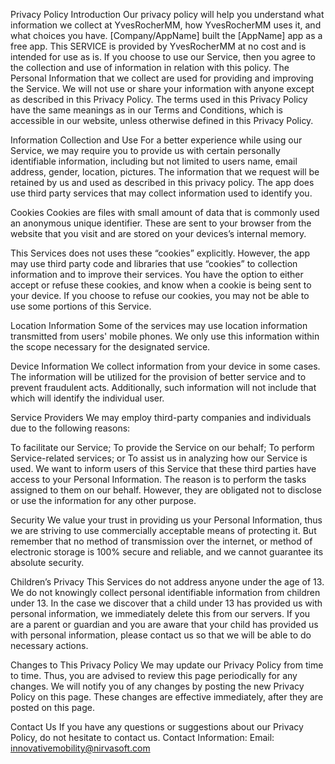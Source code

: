 Privacy Policy
Introduction
Our privacy policy will help you understand what information we collect at YvesRocherMM, how YvesRocherMM uses it, and what choices you have. [Company/AppName] built the [AppName] app as a free app. This SERVICE is provided by YvesRocherMM at no cost and is intended for use as is. If you choose to use our Service, then you agree to the collection and use of information in relation with this policy. The Personal Information that we collect are used for providing and improving the Service. We will not use or share your information with anyone except as described in this Privacy Policy.
The terms used in this Privacy Policy have the same meanings as in our Terms and Conditions, which is accessible in our website, unless otherwise defined in this Privacy Policy.

Information Collection and Use
For a better experience while using our Service, we may require you to provide us with certain personally identifiable information, including but not limited to users name, email address, gender, location, pictures. The information that we request will be retained by us and used as described in this privacy policy.
The app does use third party services that may collect information used to identify you.

Cookies
Cookies are files with small amount of data that is commonly used an anonymous unique identifier. These are sent to your browser from the website that you visit and are stored on your devices’s internal memory.

This Services does not uses these “cookies” explicitly. However, the app may use third party code and libraries that use “cookies” to collection information and to improve their services. You have the option to either accept or refuse these cookies, and know when a cookie is being sent to your device. If you choose to refuse our cookies, you may not be able to use some portions of this Service.

Location Information
Some of the services may use location information transmitted from users' mobile phones. We only use this information within the scope necessary for the designated service.

Device Information
We collect information from your device in some cases. The information will be utilized for the provision of better service and to prevent fraudulent acts. Additionally, such information will not include that which will identify the individual user.

Service Providers
We may employ third-party companies and individuals due to the following reasons:

To facilitate our Service;
To provide the Service on our behalf;
To perform Service-related services; or
To assist us in analyzing how our Service is used.
We want to inform users of this Service that these third parties have access to your Personal Information. The reason is to perform the tasks assigned to them on our behalf. However, they are obligated not to disclose or use the information for any other purpose.

Security
We value your trust in providing us your Personal Information, thus we are striving to use commercially acceptable means of protecting it. But remember that no method of transmission over the internet, or method of electronic storage is 100% secure and reliable, and we cannot guarantee its absolute security.

Children’s Privacy
This Services do not address anyone under the age of 13. We do not knowingly collect personal identifiable information from children under 13. In the case we discover that a child under 13 has provided us with personal information, we immediately delete this from our servers. If you are a parent or guardian and you are aware that your child has provided us with personal information, please contact us so that we will be able to do necessary actions.

Changes to This Privacy Policy
We may update our Privacy Policy from time to time. Thus, you are advised to review this page periodically for any changes. We will notify you of any changes by posting the new Privacy Policy on this page. These changes are effective immediately, after they are posted on this page.

Contact Us
If you have any questions or suggestions about our Privacy Policy, do not hesitate to contact us.
Contact Information:
Email: innovativemobility@nirvasoft.com

